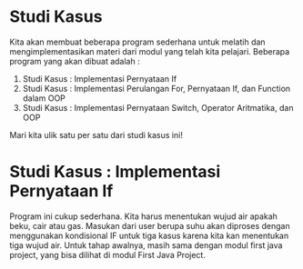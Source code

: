 # Studi Kasus

Kita akan membuat beberapa program sederhana untuk melatih dan mengimplementasikan materi dari modul yang telah kita
pelajari. Beberapa program yang akan dibuat adalah :

1. Studi Kasus : Implementasi Pernyataan If
2. Studi Kasus : Implementasi Perulangan For, Pernyataan If, dan Function dalam OOP
3. Studi Kasus : Implementasi Pernyataan Switch, Operator Aritmatika, dan OOP

Mari kita ulik satu per satu dari studi kasus ini!

# Studi Kasus : Implementasi Pernyataan If

Program ini cukup sederhana. Kita harus menentukan wujud air apakah beku, cair atau gas. Masukan dari user berupa suhu
akan diproses dengan menggunakan kondisional IF untuk tiga kasus karena kita kan menentukan tiga wujud air. Untuk tahap
awalnya, masih sama dengan modul first java project, yang bisa dilihat di modul First Java Project.

